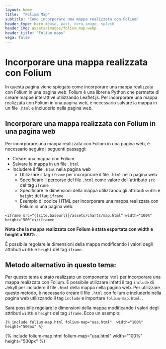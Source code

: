 ```yaml
---
layout: home
title:  "Folium Map"
subtitle: "Come incorporare una mappa realizzata con Folium"
header_type: hero #base, post, hero,image, splash
header_img: assets/images/folium_map.webp
header_title: "Folium maps"
vega: false
---
```



# Incorporare una mappa realizzata con Folium

In questa pagina viene spiegato come incorporare una mappa realizzata con Folium in una pagina web. Folium è una libreria Python che permette di creare mappe interattive utilizzando Leaflet.js. Per incorporare una mappa realizzata con Folium in una pagina web, è necessario salvare la mappa in un file `.html` e includerlo nella pagina web.

## Incorporare una mappa realizzata con Folium in una pagina web

Per incorporare una mappa realizzata con Folium in una pagina web, è necessario seguire i seguenti passaggi:
- Creare una mappa con Folium
- Salvare la mappa in un file `.html`
- Includere il file `.html` nella pagina web
    - Utilizzare il tag `iframe` per incorporare il file `.html` nella pagina web
    - Specificare il percorso del file `.html` come valore dell'attributo `src` del tag `iframe`
    - Specificare le dimensioni della mappa utilizzando gli attributi `width` e `height` del tag `iframe`
    - Esempio di codice HTML per incorporare una mappa realizzata con Folium in una pagina web:
    
```<iframe src="{{site.baseurl}}/assets/charts/map.html" width="100%" height="500"></iframe>```

**Nota che la mappa realizzata con Folium è stata esportata con width e height a 100%.**

È possibile regolare le dimensioni della mappa modificando i valori degli attributi `width` e `height` del tag `iframe`.

## Metodo alternativo in questo tema:

Per questo tema è stato realizzato un componente `html` per incorporare una mappa realizzata con Folium.
È possibile utilizzare infatti il tag `include` di Jekyll per includere il file `.html` della mappa nella pagina web. Per utilizzare questo metodo, è necessario creare il file `.html` con folium e includerlo nella pagina web utilizzando il tag `ìnclude` e importare `folium-map.html.`.

Sarà possibile regolare le dimensioni della mappa modificando i valori degli attributi `width` e `height` del tag `iframe`.
Ecco un esempio:

`{% include folium-map.html folium-map="usa.html"  width="100%" height="500px" %}`

{% include folium-map.html folium-map="usa.html"  width="100%" height="500px" %}